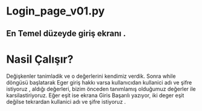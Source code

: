 # Login_page_v01.py

## En Temel düzeyde giriş ekranı .

# Nasil Çalışır?

Değişkenler tanimladik ve o değerlerini kendimiz verdik. Sonra while döngüsü başlatarak 
Eger giriş hakkı varsa kullanıcıdan kullanici adı ve şifre istiyoruz , aldığı değerleri, bizim önceden
tanımlamış olduğumuz değerler ile karsilastiriyoruz. Eğer eşit ise ekrana Giris Başarılı 
yazıyor, iki deger eşit değilse tekrardan kullanici adı ve şifre istiyoruz .

